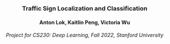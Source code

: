 <div align="center">
<br>
<h3>
Traffic Sign Localization and Classification
</h3>
<h4>
Anton Lok, Kaitlin Peng, Victoria Wu
</h4>
<p>
<i>Project for CS230: Deep Learning, Fall 2022, Stanford University</i>
</p>
</div>
